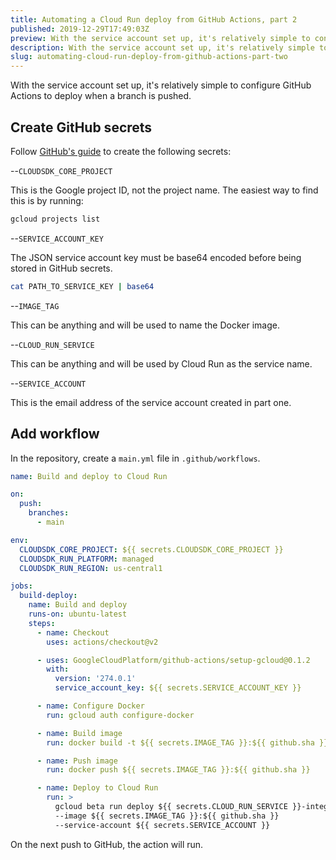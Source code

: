 ```yaml
---
title: Automating a Cloud Run deploy from GitHub Actions, part 2
published: 2019-12-29T17:49:03Z
preview: With the service account set up, it's relatively simple to configure GitHub Actions to deploy when a branch is pushed.
description: With the service account set up, it's relatively simple to configure GitHub Actions to deploy when a branch is pushed.
slug: automating-cloud-run-deploy-from-github-actions-part-two
---
```


With the service account set up, it's relatively simple to configure GitHub Actions to deploy when a branch is pushed.

## Create GitHub secrets

Follow [GitHub's guide](https://help.github.com/en/actions/automating-your-workflow-with-github-actions/creating-and-using-encrypted-secrets#creating-encrypted-secrets) to create the following secrets:

--`CLOUDSDK_CORE_PROJECT`

This is the Google project ID, not the project name. The easiest way to find this is by running:

```bash
gcloud projects list
```

--`SERVICE_ACCOUNT_KEY`

The JSON service account key must be base64 encoded before being stored in GitHub secrets.

```bash
cat PATH_TO_SERVICE_KEY | base64
```

--`IMAGE_TAG`

This can be anything and will be used to name the Docker image.

--`CLOUD_RUN_SERVICE`

This can be anything and will be used by Cloud Run as the service name.

--`SERVICE_ACCOUNT`

This is the email address of the service account created in part one.

## Add workflow

In the repository, create a `main.yml` file in `.github/workflows`.

```yaml
name: Build and deploy to Cloud Run

on:
  push:
    branches:
      - main

env:
  CLOUDSDK_CORE_PROJECT: ${{ secrets.CLOUDSDK_CORE_PROJECT }}
  CLOUDSDK_RUN_PLATFORM: managed
  CLOUDSDK_RUN_REGION: us-central1

jobs:
  build-deploy:
    name: Build and deploy
    runs-on: ubuntu-latest
    steps:
      - name: Checkout
        uses: actions/checkout@v2

      - uses: GoogleCloudPlatform/github-actions/setup-gcloud@0.1.2
        with:
          version: '274.0.1'
          service_account_key: ${{ secrets.SERVICE_ACCOUNT_KEY }}

      - name: Configure Docker
        run: gcloud auth configure-docker

      - name: Build image
        run: docker build -t ${{ secrets.IMAGE_TAG }}:${{ github.sha }} .

      - name: Push image
        run: docker push ${{ secrets.IMAGE_TAG }}:${{ github.sha }}

      - name: Deploy to Cloud Run
        run: >
          gcloud beta run deploy ${{ secrets.CLOUD_RUN_SERVICE }}-integration
          --image ${{ secrets.IMAGE_TAG }}:${{ github.sha }}
          --service-account ${{ secrets.SERVICE_ACCOUNT }}
```

On the next push to GitHub, the action will run.
